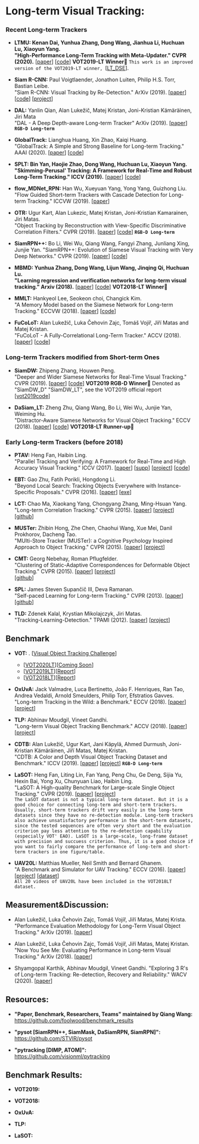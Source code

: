 # Long-term Visual Tracking: 

### Recent Long-term Trackers


* **LTMU: Kenan Dai, Yunhua Zhang, Dong Wang, Jianhua Li, Huchuan Lu, Xiaoyun Yang.** <br />
  **"High-Performance Long-Term Tracking with Meta-Updater." CVPR (2020).** 
  [[paper](https://arxiv.org/abs/2004.00305)]
  [[code](https://github.com/Daikenan/LTMU)]
  **VOT2019-LT Winner**:star2: 
  `This work is an improved version of the VOT2019-LT winner, `[[LT_DSE](https://github.com/Daikenan/LT_DSE)].
  
* **Siam R-CNN:** Paul Voigtlaender, Jonathon Luiten, Philip H.S. Torr, Bastian Leibe. <br />
  "Siam R-CNN: Visual Tracking by Re-Detection." ArXiv (2019).
  [[paper](https://arxiv.org/pdf/1911.12836.pdf)]
  [[code](https://github.com/VisualComputingInstitute/SiamR-CNN)]
  [[project](https://www.vision.rwth-aachen.de/page/siamrcnn)]
  
* **DAL:** Yanlin Qian, Alan Lukežič, Matej Kristan, Joni-Kristian Kämäräinen, Jiri Mata <br /> 
  "DAL - A Deep Depth-aware Long-term Tracker" ArXiv (2019).
  [[paper](https://arxiv.org/pdf/1912.00660.pdf)] **`RGB-D Long-term`**
 
* **GlobalTrack:** Lianghua Huang, Xin Zhao, Kaiqi Huang. <br />
  "GlobalTrack: A Simple and Strong Baseline for Long-term Tracking." AAAI (2020).
  [[paper](https://arxiv.org/abs/1912.08531)]
  [[code](https://github.com/huanglianghua/GlobalTrack)]

* **SPLT: Bin Yan, Haojie Zhao, Dong Wang, Huchuan Lu, Xiaoyun Yang.** <br /> 
  **"Skimming-Perusal' Tracking: A Framework for Real-Time and Robust Long-Term Tracking." ICCV (2019).**
  [[paper](http://openaccess.thecvf.com/content_ICCV_2019/papers/Yan_Skimming-Perusal_Tracking_A_Framework_for_Real-Time_and_Robust_Long-Term_Tracking_ICCV_2019_paper.pdf)]
  [[code](https://github.com/iiau-tracker/SPLT)]
  
* **flow_MDNet_RPN:** Han Wu, Xueyuan Yang, Yong Yang, Guizhong Liu. <br />
  "Flow Guided Short-term Trackers with Cascade Detection for Long-term Tracking." ICCVW (2019).
  [[paper](http://openaccess.thecvf.com/content_ICCVW_2019/papers/VISDrone/Wu_Flow_Guided_Short-Term_Trackers_with_Cascade_Detection_for_Long-Term_Tracking_ICCVW_2019_paper.pdf)] 
  
* **OTR:** Ugur Kart, Alan Lukezic, Matej Kristan, Joni-Kristian Kamarainen, Jiri Matas. <br />
  "Object Tracking by Reconstruction with View-Specific Discriminative Correlation Filters." CVPR (2019). 
  [[paper](http://openaccess.thecvf.com/content_CVPR_2019/papers/Kart_Object_Tracking_by_Reconstruction_With_View-Specific_Discriminative_Correlation_Filters_CVPR_2019_paper.pdf)]
  [[code](https://github.com/ugurkart/OTR)] **`RGB-D Long-term`**
  
* **SiamRPN++:** Bo Li, Wei Wu, Qiang Wang, Fangyi Zhang, Junliang Xing, Junjie Yan. 
  "SiamRPN++: Evolution of Siamese Visual Tracking with Very Deep Networks." CVPR (2019).
  [[paper](http://openaccess.thecvf.com/content_CVPR_2019/papers/Li_SiamRPN_Evolution_of_Siamese_Visual_Tracking_With_Very_Deep_Networks_CVPR_2019_paper.pdf)]
  [[code](https://github.com/STVIR/pysot)]
  
* **MBMD: Yunhua Zhang, Dong Wang, Lijun Wang, Jinqing Qi, Huchuan Lu.** <br />
  **"Learning regression and verification networks for long-term visual tracking." Arxiv (2018).**
  [[paper](https://arxiv.org/abs/1809.04320)]
  [[code](https://github.com/xiaobai1217/MBMD)]
  **VOT2018-LT Winner**:star2: 
  
* **MMLT:** Hankyeol Lee, Seokeon choi, Changick Kim. <br /> 
  "A Memory Model based on the Siamese Network for Long-term Tracking." ECCVW (2018). 
  [[paper](http://openaccess.thecvf.com/content_ECCVW_2018/papers/11129/Lee_A_Memory_Model_based_on_the_Siamese_Network_for_Long-term_ECCVW_2018_paper.pdf)]
  [[code](https://github.com/bismex/MMLT)] 
 
* **FuCoLoT:** Alan Lukežič, Luka Čehovin Zajc, Tomáš Vojíř, Jiří Matas and Matej Kristan. <br /> 
  "FuCoLoT - A Fully-Correlational Long-Term Tracker." ACCV (2018). 
  [[paper](http://prints.vicos.si/publications/366)]
  [[code](https://github.com/alanlukezic/fucolot)] 
  
### Long-term Trackers modified from Short-term Ones

* **SiamDW:** Zhipeng Zhang, Houwen Peng. <br /> 
  "Deeper and Wider Siamese Networks for Real-Time Visual Tracking." CVPR (2019). 
  [[paper](http://openaccess.thecvf.com/content_CVPR_2019/papers/Zhang_Deeper_and_Wider_Siamese_Networks_for_Real-Time_Visual_Tracking_CVPR_2019_paper.pdf)]
  [[code](https://github.com/researchmm/SiamDW)] **VOT2019 RGB-D Winner**:star2: 
  Denoted as "SiamDW_D" "SiamDW_LT", see the VOT2019 official report
  [[vot2019code](https://github.com/researchmm/VOT2019)]
  
* **DaSiam_LT:** Zheng Zhu, Qiang Wang, Bo Li, Wei Wu, Junjie Yan, Weiming Hu. <br /> 
  "Distractor-Aware Siamese Networks for Visual Object Tracking." ECCV (2018). 
  [[paper](http://openaccess.thecvf.com/content_ECCV_2018/papers/Zheng_Zhu_Distractor-aware_Siamese_Networks_ECCV_2018_paper.pdf)]
  [[code](https://github.com/foolwood/DaSiamRPN)] **VOT2018-LT Runner-up**:star2:

  
### Early Long-term Trackers (before 2018)

* **PTAV:** Heng Fan, Haibin Ling. <br />
  "Parallel Tracking and Verifying: A Framework for Real-Time and High Accuracy Visual Tracking." ICCV (2017). 
  [[paper](http://openaccess.thecvf.com/content_ICCV_2017/papers/Fan_Parallel_Tracking_and_ICCV_2017_paper.pdf)]
  [[supp](http://openaccess.thecvf.com/content_ICCV_2017/supplemental/Fan_Parallel_Tracking_and_ICCV_2017_supplemental.pdf)]
  [[project](http://www.dabi.temple.edu/~hbling/code/PTAV/ptav.htm)]
  [[code](http://www.dabi.temple.edu/~hbling/code/PTAV/serial_ptav_v1.zip)]

* **EBT:** Gao Zhu, Fatih Porikli, Hongdong Li. <br />
  "Beyond Local Search: Tracking Objects Everywhere with Instance-Specific Proposals." CVPR (2016). 
  [[paper](http://www.cv-foundation.org/openaccess/content_cvpr_2016/papers/Zhu_Beyond_Local_Search_CVPR_2016_paper.pdf)]
  [[exe](http://www.votchallenge.net/vot2016/download/02_EBT.zip)]

* **LCT:** Chao Ma, Xiaokang Yang, Chongyang Zhang, Ming-Hsuan Yang. <br />
  "Long-term Correlation Tracking." CVPR (2015).
  [[paper](http://openaccess.thecvf.com/content_cvpr_2015/papers/Ma_Long-Term_Correlation_Tracking_2015_CVPR_paper.pdf)]
  [[project](https://sites.google.com/site/chaoma99/cvpr15_tracking)]
  [[github](https://github.com/chaoma99/lct-tracker)]
  
* **MUSTer:** Zhibin Hong, Zhe Chen, Chaohui Wang, Xue Mei, Danil Prokhorov, Dacheng Tao.  
  "MUlti-Store Tracker (MUSTer): a Cognitive Psychology Inspired Approach to Object Tracking." CVPR (2015). 
  [[paper](https://www.cv-foundation.org/openaccess/content_cvpr_2015/papers/Hong_MUlti-Store_Tracker_MUSTer_2015_CVPR_paper.pdf)]
  [[project](https://sites.google.com/site/zhibinhong4131/Projects/muster)]  
  
* **CMT:** Georg Nebehay, Roman Pflugfelder. <br />
  "Clustering of Static-Adaptive Correspondences for Deformable Object Tracking." CVPR (2015). 
  [[paper](https://zpascal.net/cvpr2015/Nebehay_Clustering_of_Static-Adaptive_2015_CVPR_paper.pdf)]
  [[project](http://www.gnebehay.com/cmt)]  
  [[github](https://github.com/gnebehay/CMT)]
  
* **SPL:** James Steven Supančič III, Deva Ramanan. <br />
  "Self-paced Learning for Long-term Tracking." CVPR (2013). 
  [[paper](https://www.cv-foundation.org/openaccess/content_cvpr_2013/papers/Supancic_III_Self-Paced_Learning_for_2013_CVPR_paper.pdf)]
  [[github](https://github.com/jsupancic/SPLTT-Release)]  
 
 * **TLD:** Zdenek Kalal, Krystian Mikolajczyk, Jiri Matas. <br />
  "Tracking-Learning-Detection." TPAMI (2012).
  [[paper](https://ieeexplore.ieee.org/document/6104061)]
  [[project](https://github.com/zk00006/OpenTLD)]


## Benchmark

* **VOT:** . [[Visual Object Tracking Challenge](http://www.votchallenge.net/)]
  * [[VOT2020LT](http://www.votchallenge.net/vot2020/)][[Coming Soon](http://www.votchallenge.net/vot2020/)]   
  * [[VOT2019LT](http://www.votchallenge.net/vot2019/)][[Report](http://prints.vicos.si/publications/375/)]
  * [[VOT2018LT](http://www.votchallenge.net/vot2018/)][[Report](http://prints.vicos.si/publications/365/)]

* **OxUvA:** Jack Valmadre, Luca Bertinetto, João F. Henriques, Ran Tao, Andrea Vedaldi, Arnold Smeulders, Philip Torr, Efstratios Gavves. <br />
  "Long-term Tracking in the Wild: a Benchmark." ECCV (2018).
  [[paper](https://arxiv.org/pdf/1803.09502.pdf)]
  [[project](https://oxuva.github.io/long-term-tracking-benchmark/)]
  
* **TLP:** Abhinav Moudgil, Vineet Gandhi. <br />
  "Long-term Visual Object Tracking Benchmark." ACCV (2018).
  [[paper](https://arxiv.org/abs/1712.01358)]
  [[project](https://amoudgl.github.io/tlp/)] 
  
* **CDTB:** Alan Lukežič, Ugur Kart, Jani Käpylä, Ahmed Durmush, Joni-Kristian Kämäräinen, Jiří Matas, Matej Kristan. <br />
  "CDTB: A Color and Depth Visual Object Tracking Dataset and Benchmark." ICCV (2019).
  [[paper](http://openaccess.thecvf.com/content_ICCV_2019/papers/Lukezic_CDTB_A_Color_and_Depth_Visual_Object_Tracking_Dataset_and_ICCV_2019_paper.pdf)]
  [[project](https://oxuva.github.io/long-term-tracking-benchmark/)] **`RGB-D Long-term`**  
  
* **LaSOT:** Heng Fan, Liting Lin, Fan Yang, Peng Chu, Ge Deng, Sijia Yu, Hexin Bai, Yong Xu, Chunyuan Liao, Haibin Ling. <br />
  "LaSOT: A High-quality Benchmark for Large-scale Single Object Tracking." CVPR (2019). 
  [[paper](http://openaccess.thecvf.com/content_CVPR_2019/papers/Fan_LaSOT_A_High-Quality_Benchmark_for_Large-Scale_Single_Object_Tracking_CVPR_2019_paper.pdf)]
  [[project](https://cis.temple.edu/lasot/)]  <br />
  `The LaSOT dataset is not a typical long-term dataset. But it is a good choice for connecting long-term and short-term trackers. Usually, short-term trackers drift very easily in the long-term datasets since they have no re-detection module. Long-term trackers also achieve unsatisfactory performance in the short-term datasets, since the tested sequences are often very short and the evaluation criterion pay less attention to the re-detection capability (especially VOT' EAO). LaSOT is a large-scale, long-frame dataset with precision and succuess criterion. Thus, it is a good choice if you want to fairly compare the performance of long-term and short-term trackers in one figure/table.`
  
* **UAV20L:** Matthias Mueller, Neil Smith and Bernard Ghanem. <br />
  "A Benchmark and Simulator for UAV Tracking." ECCV (2016).
  [[paper](https://ivul.kaust.edu.sa/Documents/Publications/2016/A%20Benchmark%20and%20Simulator%20for%20UAV%20Tracking.pdf)]
  [[project](https://ivul.kaust.edu.sa/Pages/pub-benchmark-simulator-uav.aspx)]
  [[dataset](https://ivul.kaust.edu.sa/Pages/Dataset-UAV123.aspx)]  <br />
  `All 20 videos of UAV20L have been included in the VOT2018LT dataset.`
  
 
## Measurement&Discussion:   

* Alan Lukežič, Luka Čehovin Zajc, Tomáš Vojíř, Jiří Matas, Matej Krista.
  "Performance Evaluation Methodology for Long-Term Visual Object Tracking." ArXiv (2019).
  [[paper](https://arxiv.org/abs/1906.08675)]

* Alan Lukežič, Luka Čehovin Zajc, Tomáš Vojíř, Jiří Matas, Matej Kristan. 
  "Now You See Me: Evaluating Performance in Long-term Visual Tracking." ArXiv (2018).
  [[paper](https://arxiv.org/abs/1804.07056)]
  
* Shyamgopal Karthik, Abhinav Moudgil, Vineet Gandhi.
  "Exploring 3 R's of Long-term Tracking: Re-detection, Recovery and Reliability." WACV (2020). 
  [[paper](http://openaccess.thecvf.com/content_WACV_2020/papers/Karthik_Exploring_3_Rs_of_Long-term_Tracking_Redetection_Recovery_and_Reliability_WACV_2020_paper.pdf)]


## Resources:

* **"Paper, Benchmark, Researchers, Teams" maintained by Qiang Wang:** <br /> 
  https://github.com/foolwood/benchmark_results

* **"pysot [SiamRPN++, SiamMask, DaSiamRPN, SiamRPN]":** <br /> 
  https://github.com/STVIR/pysot

* **"pytracking [DIMP, ATOM]":** <br /> 
  https://github.com/visionml/pytracking
  
  
## Benchmark Results:
  
* **VOT2019:**
  
* **VOT2018:**
  
* **OxUvA:**

* **TLP:**
  
* **LaSOT:**
